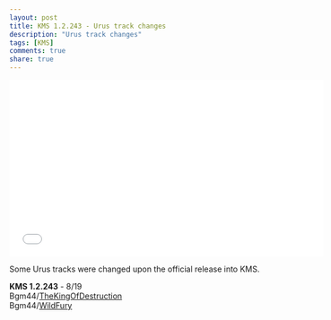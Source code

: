 ```yaml
---
layout: post
title: KMS 1.2.243 - Urus track changes
description: "Urus track changes"
tags: [KMS]
comments: true
share: true
---
```


<iframe width="560" height="315" src="//www.youtube.com/embed/krltH4ZKh04" frameborder="0" allowfullscreen></iframe>

Some Urus tracks were changed upon the official release into KMS.  

<b>KMS 1.2.243</b> - 8/19  
Bgm44/<a href="http://youtu.be/krltH4ZKh04">TheKingOfDestruction</a>  
Bgm44/<a href="http://youtu.be/mx-yZp8nC9A">WildFury</a>
